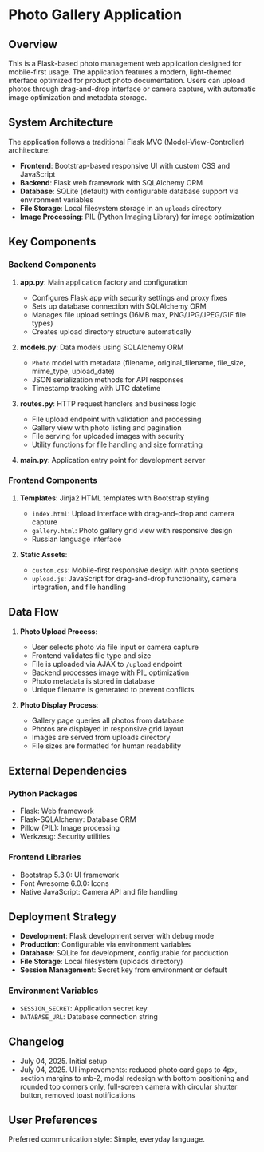 # Photo Gallery Application

## Overview

This is a Flask-based photo management web application designed for mobile-first usage. The application features a modern, light-themed interface optimized for product photo documentation. Users can upload photos through drag-and-drop interface or camera capture, with automatic image optimization and metadata storage.

## System Architecture

The application follows a traditional Flask MVC (Model-View-Controller) architecture:

- **Frontend**: Bootstrap-based responsive UI with custom CSS and JavaScript
- **Backend**: Flask web framework with SQLAlchemy ORM
- **Database**: SQLite (default) with configurable database support via environment variables
- **File Storage**: Local filesystem storage in an `uploads` directory
- **Image Processing**: PIL (Python Imaging Library) for image optimization

## Key Components

### Backend Components

1. **app.py**: Main application factory and configuration
   - Configures Flask app with security settings and proxy fixes
   - Sets up database connection with SQLAlchemy ORM
   - Manages file upload settings (16MB max, PNG/JPG/JPEG/GIF file types)
   - Creates upload directory structure automatically

2. **models.py**: Data models using SQLAlchemy ORM
   - `Photo` model with metadata (filename, original_filename, file_size, mime_type, upload_date)
   - JSON serialization methods for API responses
   - Timestamp tracking with UTC datetime

3. **routes.py**: HTTP request handlers and business logic
   - File upload endpoint with validation and processing
   - Gallery view with photo listing and pagination
   - File serving for uploaded images with security
   - Utility functions for file handling and size formatting

4. **main.py**: Application entry point for development server

### Frontend Components

1. **Templates**: Jinja2 HTML templates with Bootstrap styling
   - `index.html`: Upload interface with drag-and-drop and camera capture
   - `gallery.html`: Photo gallery grid view with responsive design
   - Russian language interface

2. **Static Assets**:
   - `custom.css`: Mobile-first responsive design with photo sections
   - `upload.js`: JavaScript for drag-and-drop functionality, camera integration, and file handling

## Data Flow

1. **Photo Upload Process**:
   - User selects photo via file input or camera capture
   - Frontend validates file type and size
   - File is uploaded via AJAX to `/upload` endpoint
   - Backend processes image with PIL optimization
   - Photo metadata is stored in database
   - Unique filename is generated to prevent conflicts

2. **Photo Display Process**:
   - Gallery page queries all photos from database
   - Photos are displayed in responsive grid layout
   - Images are served from uploads directory
   - File sizes are formatted for human readability

## External Dependencies

### Python Packages
- Flask: Web framework
- Flask-SQLAlchemy: Database ORM
- Pillow (PIL): Image processing
- Werkzeug: Security utilities

### Frontend Libraries
- Bootstrap 5.3.0: UI framework
- Font Awesome 6.0.0: Icons
- Native JavaScript: Camera API and file handling

## Deployment Strategy

- **Development**: Flask development server with debug mode
- **Production**: Configurable via environment variables
- **Database**: SQLite for development, configurable for production
- **File Storage**: Local filesystem (uploads directory)
- **Session Management**: Secret key from environment or default

### Environment Variables
- `SESSION_SECRET`: Application secret key
- `DATABASE_URL`: Database connection string

## Changelog
- July 04, 2025. Initial setup
- July 04, 2025. UI improvements: reduced photo card gaps to 4px, section margins to mb-2, modal redesign with bottom positioning and rounded top corners only, full-screen camera with circular shutter button, removed toast notifications

## User Preferences

Preferred communication style: Simple, everyday language.
